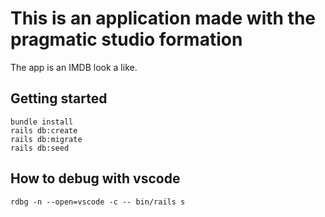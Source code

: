 # This is an application made with the pragmatic studio formation
The app is an IMDB look a like.
## Getting started
```
bundle install
rails db:create
rails db:migrate
rails db:seed
```

## How to debug with vscode

```
rdbg -n --open=vscode -c -- bin/rails s
```